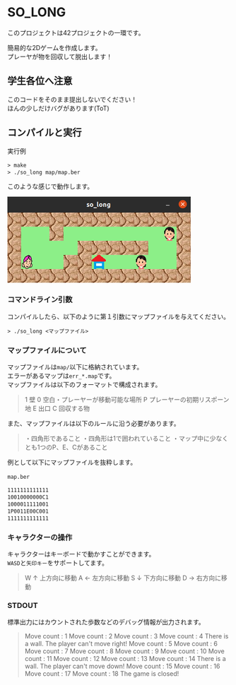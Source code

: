 # SO_LONG

このプロジェクトは42プロジェクトの一環です。<br>

簡易的な2Dゲームを作成します。<br>
プレーヤが物を回収して脱出します！<br>

## 学生各位へ注意
このコードをそのまま提出しないでください！<br>
ほんの少しだけバグがあります(ToT)<br>

## コンパイルと実行

実行例<br>

```shell
> make
> ./so_long map/map.ber
```

このような感じで動作します。<br>

<img src="so_long.png" />

### コマンドライン引数

コンパイルしたら、以下のように第１引数にマップファイルを与えてください。<br>

```
> ./so_long <マップファイル>
```

### マップファイルについて

マップファイルは`map/`以下に格納されています。<br>
エラーがあるマップは`err_*.map`です。<br>
マップファイルは以下のフォーマットで構成されます。<br>

> 1 壁
0   空白・プレーヤーが移動可能な場所
P   プレーヤーの初期リスポーン地
E   出口
C   回収する物

また、マップファイルは以下のルールに沿う必要があります。<br>

> ・四角形であること
・四角形は1で囲われていること
・マップ中に少なくとも1つのP、E、Cがあること

例として以下にマップファイルを抜粋します。<br>

`map.ber`

```
1111111111111
10010000000C1
1000011111001
1P0011E00C001
1111111111111
```

### キャラクターの操作

キャラクターはキーボードで動かすことができます。<br>
`WASD`と`矢印キー`をサポートしてます。<br>

> W ↑  上方向に移動
A ←    左方向に移動
S ↓    下方向に移動
D →    右方向に移動

### STDOUT

標準出力にはカウントされた歩数などのデバッグ情報が出力されます。<br>

> Move count : 1
Move count : 2
Move count : 3
Move count : 4
 There is a wall.
 The player can't move right!
Move count : 5
Move count : 6
Move count : 7
Move count : 8
Move count : 9
Move count : 10
Move count : 11
Move count : 12
Move count : 13
Move count : 14
 There is a wall.
 The player can't move down!
Move count : 15
Move count : 16
Move count : 17
Move count : 18
 The game is closed!

